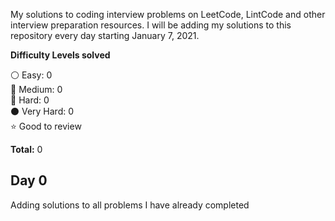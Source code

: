My solutions to coding interview problems on LeetCode, LintCode and other interview preparation resources. I will be adding my solutions to this repository every day starting January 7, 2021.

__Difficulty Levels solved__
 
 :white_circle: Easy: 0  
 :large_blue_circle: Medium: 0  
 :red_circle: Hard: 0  
 :black_circle: Very Hard: 0  
 :star: Good to review

 __Total:__ 0

## Day 0
Adding solutions to all problems I have already completed

